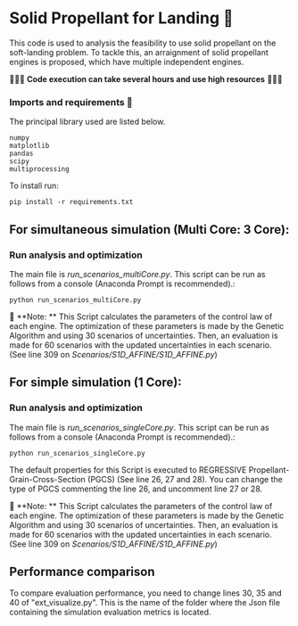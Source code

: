# Solid Propellant for Landing 🚀
This code is used to analysis the feasibility to use solid propellant on the soft-landing problem. To tackle this,
an arraignment of solid propellant engines is proposed, which have multiple independent engines.

📢📢📢 **Code execution can take several hours and use high resources** 📢📢📢


### Imports and requirements 🔧

The principal library used are listed below.
```
numpy 
matplotlib
pandas
scipy
multiprocessing
```

To install run:
```
pip install -r requirements.txt
```

## For simultaneous simulation (Multi Core: 3 Core):

### Run analysis and optimization
The main file is _run_scenarios_multiCore.py_. This script can be run as follows from a console (Anaconda Prompt is 
recommended).:
```
python run_scenarios_multiCore.py
```

📄
**Note: ** This Script calculates the parameters of the control law of each engine. The optimization of these parameters is made by the Genetic Algorithm and using 30 scenarios of uncertainties.
Then, an evaluation is made for 60 scenarios with the updated uncertainties in each scenario.
(See line 309 on _Scenarios/S1D_AFFINE/S1D_AFFINE.py_)

## For simple simulation (1 Core):
### Run analysis and optimization
The main file is _run_scenarios_singleCore.py_. This script can be run as follows from a console (Anaconda Prompt is 
recommended).:
```
python run_scenarios_singleCore.py
```

The default properties for this Script is executed to REGRESSIVE Propellant-Grain-Cross-Section (PGCS) (See line 26, 27 and 28).
You can change the type of PGCS commenting the line 26, and uncomment line 27 or 28.

📄
**Note: ** This Script calculates the parameters of the control law of each engine. The optimization of these parameters is made by the Genetic Algorithm and using 30 scenarios of uncertainties.
Then, an evaluation is made for 60 scenarios with the updated uncertainties in each scenario.
(See line 309 on _Scenarios/S1D_AFFINE/S1D_AFFINE.py_)

## Performance comparison
To compare evaluation performance, you need to change lines 30, 35 and 40 of "ext_visualize.py". This is the name of the folder where the Json file containing the simulation evaluation metrics is located.




